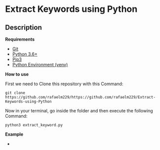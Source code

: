 # Extract Keywords using Python



## Description





**Requirements**

- [Git](link)
- [Python 3.6+](link)
- [Pip3](link)
- [Python Environment (venv)](link)



**How to use**

First we need to Clone this repository with this Command:

```
git clone https://github.com/rafaelm229/https://github.com/rafaelm229/Extract-Keywords-using-Python
```

Now in your terminal, go inside the folder and then execute the following Command:

```
python3 extract_keyword.py
```

 **Example**

- 

